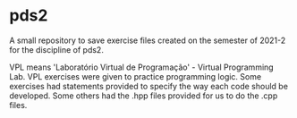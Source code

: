# pds2
A small repository to save exercise files created on the semester of 2021-2 for the discipline of pds2.

VPL means 'Laboratório Virtual de Programação' - Virtual Programming Lab. 
VPL exercises were given to practice programming logic. 
Some exercises had statements provided to specify the way each code should be developed. 
Some others had the .hpp files provided for us to do the .cpp files.
